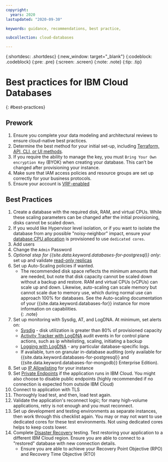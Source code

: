 ```yaml
---
copyright:
  years: 2020
lastupdated: "2020-09-30"

keywords: guidance, recommendations, best practice, 

subcollection: cloud-databases

---
```


{:shortdesc: .shortdesc}
{:new_window: target="_blank"}
{:codeblock: .codeblock}
{:pre: .pre}
{:screen: .screen}
{:note: .note}
{:tip: .tip}


# Best practices for IBM Cloud Databases
{: #best-practices}

## Prework

1. Ensure you complete your data modeling and architectural reviews to ensure cloud-native best practices.
2. Determine the best method for your initial set-up, including [Terraform, API, CLI, or UI methods](/docs/cloud-databases?topic=cloud-databases-provisioning).
3. If you require the ability to manage the key, you must `Bring Your Own encryption Key` (BYOK) when creating your database. This can’t be changed after provisioning your instance.
4. Make sure that IAM access policies and resource groups are set up correctly for your business protocols.
5. Ensure your account is [VRF-enabled](https://cloud.ibm.com/docs/account?topic=account-vrf-service-endpoint#before-service-endpoint-enablement)


## Best Practices

1. Create a database with the required disk, RAM, and virtual CPUs. While these scaling parameters can be changed after the initial provisioning, disks cannot be scaled down. 
2. If you would like Hypervisor level isolation, or if you want to isolate the database from any possible "noisy-neighbor" impact, ensure your [database CPU allocation](/docs/cloud-databases?topic=cloud-databases-provisioning#using-the-catalog) is provisioned to use `dedicated cores`.
3. Add users
4. Change the `Admin` Password
5. _Optional step for {{site.data.keyword.databases-for-postgresql}} only_: set up and validate [read-only replicas](/docs/databases-for-postgresql?topic=databases-for-postgresql-read-only-replicas)
6. Set up Auto-Scaling policies if wanted. 
   * The recommended disk space reflects the minimum amounts that are needed, but note that disk capacity cannot be scaled down without a backup and restore. RAM and virtual CPUs (vCPUs) can scale up and down. Likewise, auto-scaling can scale memory but cannot scale due to memory use, which during normal use can approach 100% for databases.
   See the Auto-scaling documentation of your {{site.data.keyword.databases-for}} instance for more information on capabilities.  
   {: .note}
7. Set up monitoring with Sysdig, AT, and LogDNA. At minimum, set alerts on:
   * [Sysdig](/docs/Monitoring-with-Sysdig) - disk utilization is greater than 80% of provisioned capacity
   * [Activity Tracker with LogDNA](/docs/cloud-databases?topic=cloud-databases-activity-tracker) audit events in for control plane actions, such as ip whitelisting, scaling, initiating a backup
   * [Logging with LogDNA](/docs/cloud-databases?topic=cloud-databases-logging) - any particular database-specific logs.
   * If available, turn on granular in-database auditing (only available for {{site.data.keyword.databases-for-postgresql}} and {{site.data.keyword.databases-for-mongodb}} Enterprise Edition).
8. Set up [IP Allowlisting](/docs/cloud-databases?topic=cloud-databases-allowlisting) for your instance
9.  Set [Private Endpoints](/docs/cloud-databases?topic=cloud-databases-service-endpoints#private-endpoints) if the application runs in IBM Cloud. You might also choose to disable public endpoints (highly recommended if no connection is expected from outside IBM Cloud)
10. Connect to application with TLS
11. Thoroughly load test, and then, load test again.
12. Validate the application's reconnect logic; for many high-volume applications, retry is not enough and you must reconnect.
13. Set up development and testing environments as separate instances, then work through this checklist again. You may or may not want to use dedicated cores for these test environments. Not using dedicated cores helps to keep costs lower. 
14. Complete [Disaster Recovery](/docs/cloud-databases?topic=cloud-databases-ha-dr) testing. Test restoring your application to a different IBM Cloud region. Ensure you are able to connect to a "restored" database with new connection details.
    * Ensure you are able to achieve your Recovery Point Objective (RPO) and Recovery Time Objective (RTO) 


